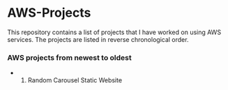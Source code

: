 # AWS-Projects

This repository contains a list of projects that I have worked on using AWS services. The projects are listed in reverse chronological order.

### AWS projects from newest to oldest

- 01. Random Carousel Static Website